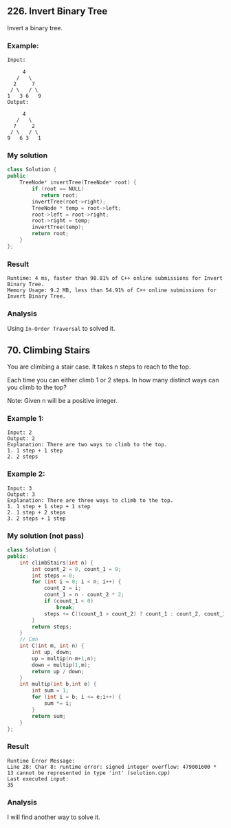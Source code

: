 ## 226. Invert Binary Tree
Invert a binary tree.

### Example:
```
Input:

     4
   /   \
  2     7
 / \   / \
1   3 6   9
Output:

     4
   /   \
  7     2
 / \   / \
9   6 3   1
```

### My solution
``` C++
class Solution {
public:
    TreeNode* invertTree(TreeNode* root) {
        if (root == NULL)
           return root;
        invertTree(root->right);
        TreeNode * temp = root->left;
        root->left = root->right;
        root->right = temp;
        invertTree(temp);
        return root;
    }
};
```

### Result
```
Runtime: 4 ms, faster than 98.81% of C++ online submissions for Invert Binary Tree.
Memory Usage: 9.2 MB, less than 54.91% of C++ online submissions for Invert Binary Tree.
```

### Analysis
Using `In-Order Traversal` to solved it.

## 70. Climbing Stairs
You are climbing a stair case. It takes n steps to reach to the top.

Each time you can either climb 1 or 2 steps. In how many distinct ways can you climb to the top?

Note: Given n will be a positive integer.

### Example 1:
```
Input: 2
Output: 2
Explanation: There are two ways to climb to the top.
1. 1 step + 1 step
2. 2 steps
```
### Example 2:
```
Input: 3
Output: 3
Explanation: There are three ways to climb to the top.
1. 1 step + 1 step + 1 step
2. 1 step + 2 steps
3. 2 steps + 1 step
```

### My solution (not pass)
```C++
class Solution {
public:
	int climbStairs(int n) {
		int count_2 = 0, count_1 = 0;
		int steps = 0;
		for (int i = 0; i < n; i++) {
			count_2 = i;
			count_1 = n - count_2 * 2;
			if (count_1 < 0)
				break;
			steps += C((count_1 > count_2) ? count_1 : count_2, count_1 + count_2);
		}
		return steps;
	}
	// Cmn
	int C(int m, int n) {
		int up, down;
		up = multip(n-m+1,n);
		down = multip(1,m);
		return up / down;
	}
	int multip(int b,int e) {
		int sum = 1;
		for (int i = b; i <= e;i++) {
			sum *= i;
		}
		return sum;
	}
};
```

### Result
```
Runtime Error Message:
Line 28: Char 8: runtime error: signed integer overflow: 479001600 * 13 cannot be represented in type 'int' (solution.cpp)
Last executed input:
35
```

### Analysis
I will find another way to solve it.

